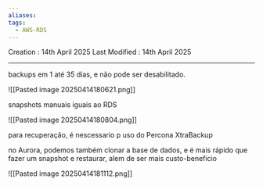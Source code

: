 ```yaml
---
aliases: 
tags:
  - AWS-RDS
---
```

Creation : 14th April 2025
Last Modified : 14th April 2025
___

backups em 1 até 35 dias, e não pode ser desabilitado.

![[Pasted image 20250414180621.png]]

snapshots manuais iguais ao RDS

![[Pasted image 20250414180804.png]]

para recuperação, é nescessario p uso do Percona XtraBackup

no Aurora, podemos também clonar a base de dados, e é mais rápido que fazer um snapshot e restaurar, alem de ser mais custo-beneficio

![[Pasted image 20250414181112.png]]



